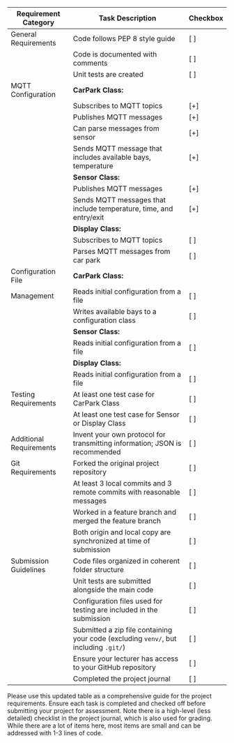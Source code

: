 | Requirement Category     | Task Description                                                                                                       | Checkbox |
|--------------------------|------------------------------------------------------------------------------------------------------------------------|----------|
| General Requirements     | Code follows PEP 8 style guide                                                                                        | [ ]      |
|                          | Code is documented with comments                                                                                       | [ ]      |
|                          | Unit tests are created                                                                                                 | [ ]      |
| MQTT Configuration       | **CarPark Class:**                                                                                                     |          |
|                          | Subscribes to MQTT topics                                                                                              | [+]      |
|                          | Publishes MQTT messages                                                                                                | [+]      |
|                          | Can parse messages from sensor                                                                          | [+]      |
|                          | Sends MQTT message that includes available bays, temperature                                                                         | [+]      |
|                          | **Sensor Class:**                                                                                                      |          |
|                          | Publishes MQTT messages                                                                                                | [+]      |
|                          | Sends MQTT messages that include temperature, time, and entry/exit                                                                                        | [+]      |
|                          | **Display Class:**                                                                                                     |          |
|                          | Subscribes to MQTT topics                                                                                              | [ ]      |
|                          | Parses MQTT messages from car park                                                                                        | [ ]      |
| Configuration File       | **CarPark Class:**                                                                                                     |          |
| Management               | Reads initial configuration from a file                                                                                | [ ]      |
|                          | Writes available bays to a configuration class                                                                         | [ ]      |
|                          | **Sensor Class:**                                                                                                      |          |
|                          | Reads initial configuration from a file                                                                                | [ ]      |
|                          | **Display Class:**                                                                                                     |          |
|                          | Reads initial configuration from a file                                                                                | [ ]      |
| Testing Requirements     | At least one test case for CarPark Class                                                                               | [ ]      |
|                          | At least one test case for Sensor or Display Class                                                                     | [ ]      |
| Additional Requirements  | Invent your own protocol for transmitting information; JSON is recommended                                             | [ ]      |
| Git Requirements         | Forked the original project repository                                                                                 | [ ]      |
|                          | At least 3 local commits and 3 remote commits with reasonable messages                                                  | [ ]      |
|                          | Worked in a feature branch and merged the feature branch                                                               | [ ]      |
|                          | Both origin and local copy are synchronized at time of submission                                                      | [ ]      |
| Submission Guidelines    | Code files organized in coherent folder structure                                                                      | [ ]      |
|                          | Unit tests are submitted alongside the main code                                                                       | [ ]      |
|                          | Configuration files used for testing are included in the submission                                                    | [ ]      |
|                          | Submitted a zip file containing your code (excluding `venv/`, but including `.git/`)                                   | [ ]      |
|                          | Ensure your lecturer has access to your GitHub repository                                                              | [ ]      |
|                          | Completed the project journal                                                                                          | [ ]      |

Please use this updated table as a comprehensive guide for the project requirements. Ensure each task is completed and checked off before submitting your project for assessment.
Note there is a high-level (less detailed) checklist in the project journal, which is also used for grading. 
While there are a lot of items here, most items are small and can be addressed with 1-3 lines of code.
